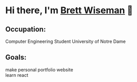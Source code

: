 Hi there, I'm [Brett Wiseman][linkedin] 👋
=


## Occupation: 
Computer Engineering Student University of Notre Dame

## Goals:
make personal portfolio website <br>
learn react

<!---
bwiseman77/bwiseman77 is a ✨ special ✨ repository because its `README.md` (this file) appears on your GitHub profile.
You can click the Preview link to take a look at your changes.
--->

[linkedin]: https://www.linkedin.com/in/brett-wiseman77/

